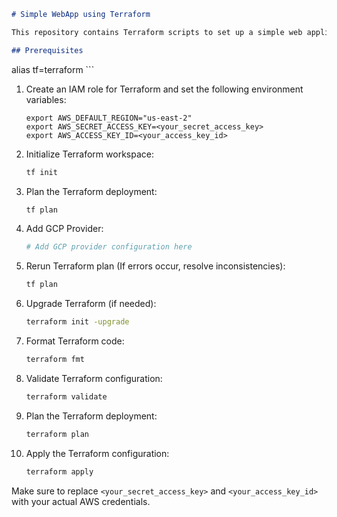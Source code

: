 ```markdown
# Simple WebApp using Terraform

This repository contains Terraform scripts to set up a simple web application. Follow the steps below to deploy the infrastructure.

## Prerequisites

   ```
   alias tf=terraform
      ```

1. Create an IAM role for Terraform and set the following environment variables:
   ```
   export AWS_DEFAULT_REGION="us-east-2"
   export AWS_SECRET_ACCESS_KEY=<your_secret_access_key>
   export AWS_ACCESS_KEY_ID=<your_access_key_id>
   ```

2. Initialize Terraform workspace:
   ```bash
   tf init
   ```

3. Plan the Terraform deployment:
   ```bash
   tf plan
   ```

4. Add GCP Provider:
   ```bash
   # Add GCP provider configuration here
   ```

5. Rerun Terraform plan (If errors occur, resolve inconsistencies):
   ```bash
   tf plan
   ```

6. Upgrade Terraform (if needed):
   ```bash
   terraform init -upgrade
   ```

7. Format Terraform code:
   ```bash
   terraform fmt
   ```

8. Validate Terraform configuration:
   ```bash
   terraform validate
   ```

9. Plan the Terraform deployment:
   ```bash
   terraform plan
   ```

10. Apply the Terraform configuration:
    ```bash
    terraform apply
    ```

Make sure to replace `<your_secret_access_key>` and `<your_access_key_id>` with your actual AWS credentials.
```